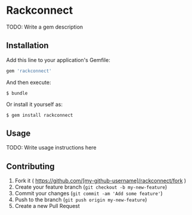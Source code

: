 # Rackconnect

TODO: Write a gem description

## Installation

Add this line to your application's Gemfile:

```ruby
gem 'rackconnect'
```

And then execute:

    $ bundle

Or install it yourself as:

    $ gem install rackconnect

## Usage

TODO: Write usage instructions here

## Contributing

1. Fork it ( https://github.com/[my-github-username]/rackconnect/fork )
2. Create your feature branch (`git checkout -b my-new-feature`)
3. Commit your changes (`git commit -am 'Add some feature'`)
4. Push to the branch (`git push origin my-new-feature`)
5. Create a new Pull Request
